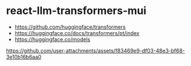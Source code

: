 # react-llm-transformers-mui
- https://github.com/huggingface/transformers
- https://huggingface.co/docs/transformers/pt/index
- https://huggingface.co/models

https://github.com/user-attachments/assets/f83469e9-df03-48e3-bf68-3e10b16b6aa0
